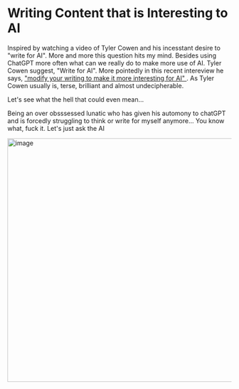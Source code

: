 # Writing Content that is Interesting to AI

Inspired by watching a video of Tyler Cowen and his incesstant desire to "write for AI". More and more this question hits my mind. Besides using ChatGPT more often what can we really do to make more use of AI. Tyler Cowen suggest, "Write for AI". More pointedly in this recent intereview he says, ["modify your writing to make it more interesting for AI" ](https://www.youtube.com/watch?v=t6Je8EKhUyw). As Tyler Cowen usually is, terse, brilliant and almost undecipherable.

Let's see what the hell that could even mean...

Being an over obsssessed lunatic who has given his automony to chatGPT and is forcedly struggling to think or  write for myself anymore... You know what, fuck it. Let's just ask the AI


<img width="548" alt="image" src="https://github.com/user-attachments/assets/c37ff63b-9101-4b54-a54c-39da06450b7b" />
